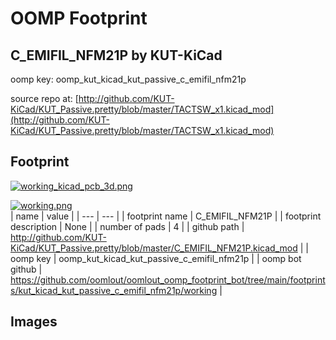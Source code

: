 # OOMP Footprint  
## C_EMIFIL_NFM21P  by KUT-KiCad  
  
oomp key: oomp_kut_kicad_kut_passive_c_emifil_nfm21p  
  
source repo at: [http://github.com/KUT-KiCad/KUT_Passive.pretty/blob/master/TACTSW_x1.kicad_mod](http://github.com/KUT-KiCad/KUT_Passive.pretty/blob/master/TACTSW_x1.kicad_mod)  
## Footprint  
  
[![working_kicad_pcb_3d.png](working_kicad_pcb_3d_600.png)](working_kicad_pcb_3d.png)  
  
[![working.png](working_600.png)](working.png)  
| name | value | 
| --- | --- | 
| footprint name | C_EMIFIL_NFM21P | 
| footprint description | None | 
| number of pads | 4 | 
| github path | http://github.com/KUT-KiCad/KUT_Passive.pretty/blob/master/C_EMIFIL_NFM21P.kicad_mod | 
| oomp key | oomp_kut_kicad_kut_passive_c_emifil_nfm21p | 
| oomp bot github | https://github.com/oomlout/oomlout_oomp_footprint_bot/tree/main/footprints/kut_kicad_kut_passive_c_emifil_nfm21p/working | 
## Images  
